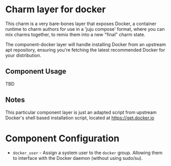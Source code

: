 # Charm layer for docker

This charm is a very bare-bones layer that exposes Docker, a container runtime
to charm authors for use in a 'juju compose' format, where you can mix charms
together, to remix them into a new "final" charm state.

The component-docker layer will handle installing Docker from an upstream apt
repository, ensuring you're fetching the latest recommended Docker for your
distribution.

## Component Usage

TBD

## Notes

This particular component layer is just an adapted script from upstream Docker's
shell based installation script, located at https://get.docker.io

# Component Configuration

- `docker_user` - Assign a system user to the `docker` group. Allowing them to
    interface with the Docker daemon (without using sudo/su).


